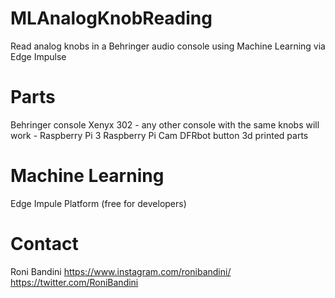 # MLAnalogKnobReading
Read analog knobs in a Behringer audio console using Machine Learning via Edge Impulse

# Parts
Behringer console Xenyx 302 - any other console with the same knobs will work -
Raspberry Pi 3
Raspberry Pi Cam
DFRbot button
3d printed parts

# Machine Learning
Edge Impule Platform (free for developers)

# Contact
Roni Bandini
https://www.instagram.com/ronibandini/
https://twitter.com/RoniBandini
